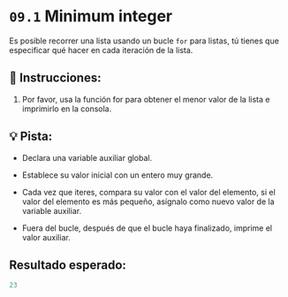 # `09.1` Minimum integer

Es posible recorrer una lista usando un bucle `for` para listas, tú tienes que especificar qué hacer en cada iteración de la lista.

## 📝 Instrucciones:

1. Por favor, usa la función for para obtener el menor valor de la lista e imprimirlo en la consola.

## 💡 Pista:

* Declara una variable auxiliar global.

* Establece su valor inicial con un entero muy grande.

* Cada vez que iteres, compara su valor con el valor del elemento, si el valor del elemento es más pequeño, asígnalo como nuevo valor de la variable auxiliar.

* Fuera del bucle, después de que el bucle haya finalizado, imprime el valor auxiliar.

## Resultado esperado:

```py
23
```
